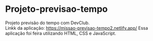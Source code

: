 # Projeto-previsao-tempo
 Projeto previsão do tempo com DevClub.  <br> 
 Linkk da aplicação:  https://missao-previsao-tempo2.netlify.app/
 Essa aplicação foi feira utilizando HTML, CSS e JavaScript.
